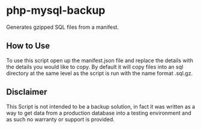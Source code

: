 php-mysql-backup
================

Generates gzipped SQL files from a manifest.

## How to Use ##

To use this script open up the manifest.json file and replace the details with the details you would like to copy. By default it will copy files into an sql directory at the same level as the script is run with the name format <DATABASE>.sql.gz.



## Disclaimer ##

This Script is not intended to be a backup solution, in fact it was written as a way to get data from a production database into a testing environment and as such no warranty or support is provided.
